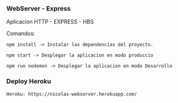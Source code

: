 

### WebServer - Express 

Aplicacion HTTP - EXPRESS - HBS

Comandos:
```
npm install -> Instalar las dependencias del proyecto.
```
```
npm start -> Desplegar la aplicacion en modo produccio
```
```
npm run nodemon -> Desplegar la aplicacion en modo Desarrollo
```

### Deploy Heroku 
```
Heroku: https://nicolas-webserver.herokuapp.com/
```